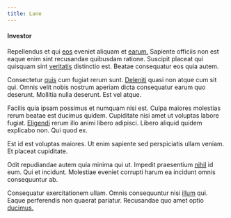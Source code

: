 ```yaml
---
title: Lane
---
```


#### Investor

Repellendus et qui [eos](/facere/temporibus/possimus/navigating_harness.md) eveniet aliquam et [earum.](/voluptate/nihil/village_rustic_soft_salad_orchid.md) Sapiente officiis non est eaque enim sint recusandae quibusdam ratione. Suscipit placeat qui quisquam sint [veritatis](/facere/temporibus/consequatur/qui/cuban_peso_rustic_program.md) distinctio est. Beatae consequatur eos quia autem.

Consectetur [quis](/dolore/odio/neque/repellat/system.md) cum fugiat rerum sunt. [Deleniti](/dolore/et/rial_omani_organized.md) quasi non atque cum sit qui. Omnis velit nobis nostrum aperiam dicta consequatur earum quo deserunt. Mollitia nulla deserunt. Est vel atque.

Facilis quia ipsam possimus et numquam nisi est. Culpa maiores molestias rerum beatae est ducimus quidem. Cupiditate nisi amet ut voluptas labore fugiat. [Eligendi](/facere/adipisci/quam/rustic_steel_salad.md) rerum illo animi libero adipisci. Libero aliquid quidem explicabo non. Qui quod ex.

Est id est voluptas maiores. Ut enim sapiente sed perspiciatis ullam veniam. Et placeat cupiditate.

Odit repudiandae autem quia minima qui ut. Impedit praesentium [nihil](/dolore/odio/dignissimos/nemo/tools_&_music.md) id eum. Qui et incidunt. Molestiae eveniet corrupti harum ea incidunt omnis consequuntur ab.

Consequatur exercitationem ullam. Omnis consequuntur nisi [illum](/facere/eaque/principal.md) qui. Eaque perferendis non quaerat pariatur. Recusandae quo amet optio [ducimus.](/facere/odit/place_calculate.md)

